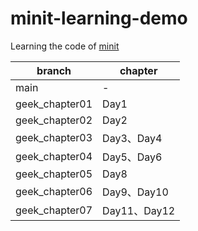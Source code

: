 # minit-learning-demo

Learning the code of [minit](https://github.com/YaleGuo/minit)

| branch         | chapter     |
|----------------|-------------|
| main           | -           |
| geek_chapter01 | Day1        |
| geek_chapter02 | Day2        |
| geek_chapter03 | Day3、Day4   |
| geek_chapter04 | Day5、Day6   |
| geek_chapter05 | Day8        |
| geek_chapter06 | Day9、Day10  |
| geek_chapter07 | Day11、Day12 |